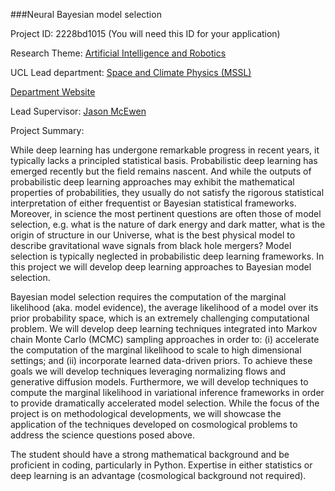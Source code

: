 ###Neural Bayesian model selection

Project ID: 2228bd1015
(You will need this ID for your application)

Research Theme: [Artificial Intelligence and Robotics](../themes/artificial-intelligence-and-robotics.md)

UCL Lead department: [Space and Climate Physics (MSSL)](../departments/space-and-climate-physics.md)

[Department Website](https://www.ucl.ac.uk/mssl)

Lead Supervisor: [Jason McEwen](https://iris.ucl.ac.uk/iris/browse/profile?upi=JMCEW60)

Project Summary:

While deep learning has undergone remarkable progress in recent years, it typically lacks a principled statistical basis. Probabilistic deep learning has emerged recently but the field remains nascent. And while the outputs of probabilistic deep learning approaches may exhibit the mathematical properties of probabilities, they usually do not satisfy the rigorous statistical interpretation of either frequentist or Bayesian statistical frameworks. Moreover, in science the most pertinent questions are often those of model selection, e.g. what is the nature of dark energy and dark matter, what is the origin of structure in our Universe, what is the best physical model to describe gravitational wave signals from black hole mergers? Model selection is typically neglected in probabilistic deep learning frameworks. In this project we will develop deep learning approaches to Bayesian model selection.
 
 Bayesian model selection requires the computation of the marginal likelihood (aka. model evidence), the average likelihood of a model over its prior probability space, which is an extremely challenging computational problem. We will develop deep learning techniques integrated into Markov chain Monte Carlo (MCMC) sampling approaches in order to: (i) accelerate the computation of the marginal likelihood to scale to high dimensional settings; and (ii) incorporate learned data-driven priors. To achieve these goals we will develop techniques leveraging normalizing flows and generative diffusion models. Furthermore, we will develop techniques to compute the marginal likelihood in variational inference frameworks in order to provide dramatically accelerated model selection. While the focus of the project is on methodological developments, we will showcase the application of the techniques developed on cosmological problems to address the science questions posed above.
 
 The student should have a strong mathematical background and be proficient in coding, particularly in Python. Expertise in either statistics or deep learning is an advantage (cosmological background not required).